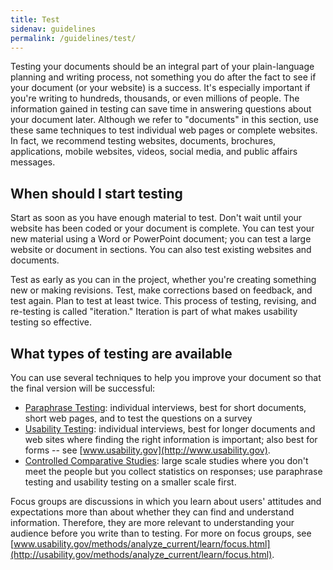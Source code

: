 ```yaml
---
title: Test
sidenav: guidelines
permalink: /guidelines/test/
---
```


Testing your documents should be an integral part of your plain-language planning and writing process, not something you do after the fact to see if your document (or your website) is a success. It's especially important if you're writing to hundreds, thousands, or even millions of people. The information gained in testing can save time in answering questions about your document later. Although we refer to "documents" in this section, use these same techniques to test individual web pages or complete websites. In fact, we recommend testing websites, documents, brochures, applications, mobile websites, videos, social media, and public affairs messages.

## When should I start testing

Start as soon as you have enough material to test. Don't wait until your website has been coded or your document is complete. You can test your new material using a Word or PowerPoint document; you can test a large website or document in sections. You can also test existing websites and documents.

Test as early as you can in the project, whether you're creating something new or making revisions. Test, make corrections based on feedback, and test again. Plan to test at least twice. This process of testing, revising, and re-testing is called "iteration." Iteration is part of what makes usability testing so effective.

## What types of testing are available

You can use several techniques to help you improve your document so that the final version will be successful:

- [Paraphrase Testing](paraphrase.cfm): individual interviews, best for short documents, short web pages, and to test the questions on a survey
- [Usability Testing](usability.cfm): individual interviews, best for longer documents and web sites where finding the right information is important; also best for forms -- see [www.usability.gov](http://www.usability.gov).
- [Controlled Comparative Studies](control.cfm): large scale studies where you don't meet the people but you collect statistics on responses; use paraphrase testing and usability testing on a smaller scale first.

Focus groups are discussions in which you learn about users' attitudes and expectations more than about whether they can find and understand information. Therefore, they are more relevant to understanding your audience before you write than to testing. For more on focus groups, see [www.usability.gov/methods/analyze_current/learn/focus.html](http://usability.gov/methods/analyze_current/learn/focus.html).
